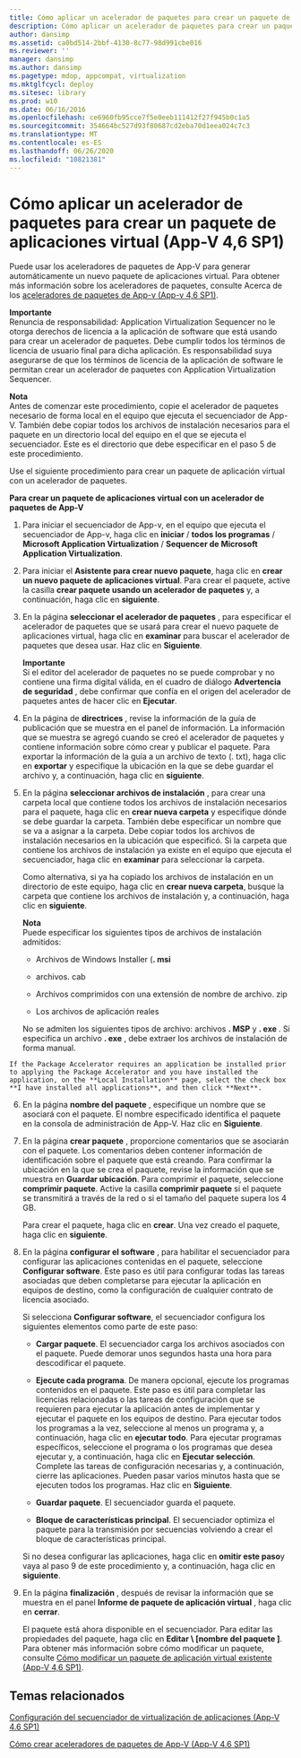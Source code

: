 ```yaml
---
title: Cómo aplicar un acelerador de paquetes para crear un paquete de aplicaciones virtual (App-V 4,6 SP1)
description: Cómo aplicar un acelerador de paquetes para crear un paquete de aplicaciones virtual (App-V 4,6 SP1)
author: dansimp
ms.assetid: ca0bd514-2bbf-4130-8c77-98d991cbe016
ms.reviewer: ''
manager: dansimp
ms.author: dansimp
ms.pagetype: mdop, appcompat, virtualization
ms.mktglfcycl: deploy
ms.sitesec: library
ms.prod: w10
ms.date: 06/16/2016
ms.openlocfilehash: ce6960fb95cce7f5e0eeb111412f27f945b0c1a5
ms.sourcegitcommit: 354664bc527d93f80687cd2eba70d1eea024c7c3
ms.translationtype: MT
ms.contentlocale: es-ES
ms.lasthandoff: 06/26/2020
ms.locfileid: "10821381"
---
```

# Cómo aplicar un acelerador de paquetes para crear un paquete de aplicaciones virtual (App-V 4,6 SP1)


Puede usar los aceleradores de paquetes de App-V para generar automáticamente un nuevo paquete de aplicaciones virtual. Para obtener más información sobre los aceleradores de paquetes, consulte Acerca de los [aceleradores de paquetes de App-v (App-v 4,6 SP1)](about-app-v-package-accelerators--app-v-46-sp1-.md).

**Importante**  
Renuncia de responsabilidad: Application Virtualization Sequencer no le otorga derechos de licencia a la aplicación de software que está usando para crear un acelerador de paquetes. Debe cumplir todos los términos de licencia de usuario final para dicha aplicación. Es responsabilidad suya asegurarse de que los términos de licencia de la aplicación de software le permitan crear un acelerador de paquetes con Application Virtualization Sequencer.



**Nota**  
Antes de comenzar este procedimiento, copie el acelerador de paquetes necesario de forma local en el equipo que ejecuta el secuenciador de App-V. También debe copiar todos los archivos de instalación necesarios para el paquete en un directorio local del equipo en el que se ejecuta el secuenciador. Este es el directorio que debe especificar en el paso 5 de este procedimiento.



Use el siguiente procedimiento para crear un paquete de aplicación virtual con un acelerador de paquetes.

**Para crear un paquete de aplicaciones virtual con un acelerador de paquetes de App-V**

1. Para iniciar el secuenciador de App-v, en el equipo que ejecuta el secuenciador de App-v, haga clic en **iniciar**  /  **todos los programas**  /  **Microsoft Application Virtualization**  /  **Sequencer de Microsoft Application Virtualization**.

2. Para iniciar el **Asistente para crear nuevo paquete**, haga clic en **crear un nuevo paquete de aplicaciones virtual**. Para crear el paquete, active la casilla **crear paquete usando un acelerador de paquetes** y, a continuación, haga clic en **siguiente**.

3. En la página **seleccionar el acelerador de paquetes** , para especificar el acelerador de paquetes que se usará para crear el nuevo paquete de aplicaciones virtual, haga clic en **examinar** para buscar el acelerador de paquetes que desea usar. Haz clic en **Siguiente**.

   **Importante**  
   Si el editor del acelerador de paquetes no se puede comprobar y no contiene una firma digital válida, en el cuadro de diálogo **Advertencia de seguridad** , debe confirmar que confía en el origen del acelerador de paquetes antes de hacer clic en **Ejecutar**.



4. En la página de **directrices** , revise la información de la guía de publicación que se muestra en el panel de información. La información que se muestra se agregó cuando se creó el acelerador de paquetes y contiene información sobre cómo crear y publicar el paquete. Para exportar la información de la guía a un archivo de texto (. txt), haga clic en **exportar** y especifique la ubicación en la que se debe guardar el archivo y, a continuación, haga clic en **siguiente**.

5. En la página **seleccionar archivos de instalación** , para crear una carpeta local que contiene todos los archivos de instalación necesarios para el paquete, haga clic en **crear nueva carpeta** y especifique dónde se debe guardar la carpeta. También debe especificar un nombre que se va a asignar a la carpeta. Debe copiar todos los archivos de instalación necesarios en la ubicación que especificó. Si la carpeta que contiene los archivos de instalación ya existe en el equipo que ejecuta el secuenciador, haga clic en **examinar** para seleccionar la carpeta.

   Como alternativa, si ya ha copiado los archivos de instalación en un directorio de este equipo, haga clic en **crear nueva carpeta**, busque la carpeta que contiene los archivos de instalación y, a continuación, haga clic en **siguiente**.

   **Nota**  
   Puede especificar los siguientes tipos de archivos de instalación admitidos:

   -   Archivos de Windows Installer (**. msi**

   -   archivos. cab

   -   Archivos comprimidos con una extensión de nombre de archivo. zip

   -   Los archivos de aplicación reales

   No se admiten los siguientes tipos de archivo: archivos **. MSP** y <strong> . exe </strong> . Si especifica un archivo **. exe** , debe extraer los archivos de instalación de forma manual.



~~~
If the Package Accelerator requires an application be installed prior to applying the Package Accelerator and you have installed the application, on the **Local Installation** page, select the check box **I have installed all applications**, and then click **Next**.
~~~

6. En la página **nombre del paquete** , especifique un nombre que se asociará con el paquete. El nombre especificado identifica el paquete en la consola de administración de App-V. Haz clic en **Siguiente**.

7. En la página **crear paquete** , proporcione comentarios que se asociarán con el paquete. Los comentarios deben contener información de identificación sobre el paquete que está creando. Para confirmar la ubicación en la que se crea el paquete, revise la información que se muestra en **Guardar ubicación**. Para comprimir el paquete, seleccione **comprimir paquete**. Active la casilla **comprimir paquete** si el paquete se transmitirá a través de la red o si el tamaño del paquete supera los 4 GB.

   Para crear el paquete, haga clic en **crear**. Una vez creado el paquete, haga clic en **siguiente**.

8. En la página **configurar el software** , para habilitar el secuenciador para configurar las aplicaciones contenidas en el paquete, seleccione **Configurar software**. Este paso es útil para configurar todas las tareas asociadas que deben completarse para ejecutar la aplicación en equipos de destino, como la configuración de cualquier contrato de licencia asociado.

   Si selecciona **Configurar software**, el secuenciador configura los siguientes elementos como parte de este paso:

   -   **Cargar paquete**. El secuenciador carga los archivos asociados con el paquete. Puede demorar unos segundos hasta una hora para descodificar el paquete.

   -   **Ejecute cada programa**. De manera opcional, ejecute los programas contenidos en el paquete. Este paso es útil para completar las licencias relacionadas o las tareas de configuración que se requieren para ejecutar la aplicación antes de implementar y ejecutar el paquete en los equipos de destino. Para ejecutar todos los programas a la vez, seleccione al menos un programa y, a continuación, haga clic en **ejecutar todo**. Para ejecutar programas específicos, seleccione el programa o los programas que desea ejecutar y, a continuación, haga clic en **Ejecutar selección**. Complete las tareas de configuración necesarias y, a continuación, cierre las aplicaciones. Pueden pasar varios minutos hasta que se ejecuten todos los programas. Haz clic en **Siguiente**.

   -   **Guardar paquete**. El secuenciador guarda el paquete.

   -   **Bloque de características principal**. El secuenciador optimiza el paquete para la transmisión por secuencias volviendo a crear el bloque de características principal.

   Si no desea configurar las aplicaciones, haga clic en **omitir este paso**y vaya al paso 9 de este procedimiento y, a continuación, haga clic en **siguiente**.

9. En la página **finalización** , después de revisar la información que se muestra en el panel **Informe de paquete de aplicación virtual** , haga clic en **cerrar**.

   El paquete está ahora disponible en el secuenciador. Para editar las propiedades del paquete, haga clic en **Editar \ [nombre del paquete \]**. Para obtener más información sobre cómo modificar un paquete, consulte [Cómo modificar un paquete de aplicación virtual existente (App-V 4,6 SP1)](how-to-modify-an-existing-virtual-application-package--app-v-46-sp1-.md).

## Temas relacionados


[Configuración del secuenciador de virtualización de aplicaciones (App-V 4.6 SP1)](configuring-the-application-virtualization-sequencer--app-v-46-sp1-.md)

[Cómo crear aceleradores de paquetes de App-V (App-V 4.6 SP1)](how-to-create-app-v-package-accelerators--app-v-46-sp1-.md)









